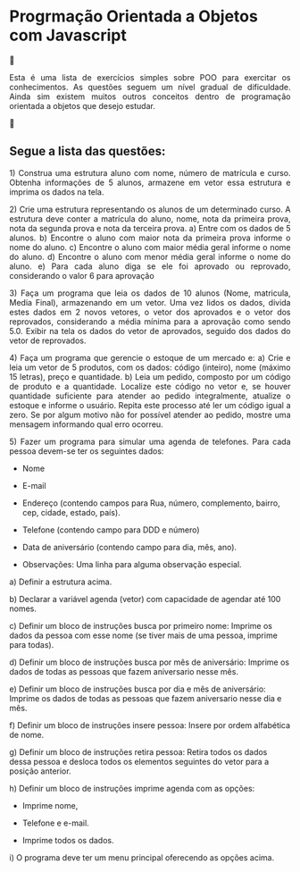 <h1> Progrmação Orientada a Objetos com Javascript </h1>

📌 <p align="justify">Esta é uma lista de exercícios simples sobre POO para exercitar os conhecimentos. As questões seguem um nível gradual de dificuldade. Ainda sim existem muitos outros conceitos dentro de programação orientada a objetos que desejo estudar. </p>

📜 
## Segue a lista das questões:

<p align="justify">
1) Construa uma estrutura aluno com nome, número de matrícula e curso. 
 Obtenha informações de 5 alunos, armazene em vetor essa estrutura e
 imprima os dados na tela.</p>

<p align="justify">
2) Crie uma estrutura representando os alunos de um determinado curso. A estrutura
 deve conter a matrícula do aluno, nome, nota da primeira prova, nota da segunda
 prova e nota da terceira prova.
 a) Entre com os dados de 5 alunos.
 b) Encontre o aluno com maior nota da primeira prova informe o nome do aluno.
 c) Encontre o aluno com maior média geral informe o nome do aluno.
 d) Encontre o aluno com menor média geral informe o nome do aluno.
 e) Para cada aluno diga se ele foi aprovado ou reprovado, considerando o valor 6 para
 aprovação
</p>
<p align="justify">
 3) Faça um programa que leia os dados de 10 alunos (Nome, matricula, Media Final),
 armazenando em um vetor. Uma vez lidos os dados, divida estes dados em 2 novos
 vetores, o vetor dos aprovados e o vetor dos reprovados, considerando a média
 mínima para a aprovação como sendo 5.0. Exibir na tela os dados do vetor de
 aprovados, seguido dos dados do vetor de reprovados.
</p>
<p align="justify">
4) Faça um programa que gerencie o estoque de um mercado e:
  a) Crie e leia um vetor de 5 produtos, com os dados: código (inteiro), nome (máximo
 15 letras), preço e quantidade.
  b) Leia um pedido, composto por um código de produto e a quantidade. Localize este
 código no vetor e, se houver quantidade suficiente para atender ao pedido
 integralmente, atualize o estoque e informe o usuário. Repita este processo até ler um
 código igual a zero.
  Se por algum motivo não for possível atender ao pedido, mostre uma mensagem
 informando qual erro ocorreu.

</p>
<p align="justify">
 5) Fazer um programa para simular uma agenda de telefones. Para cada pessoa devem-se
 ter os seguintes dados:

 - Nome

 - E-mail

 - Endereço (contendo campos para Rua, número, complemento, bairro, cep,
 cidade, estado, país).

 - Telefone (contendo campo para DDD e número)

 - Data de aniversário (contendo campo para dia, mês, ano).

 - Observações: Uma linha para alguma observação especial.

 a) Definir a estrutura acima.

 b) Declarar a variável agenda (vetor) com capacidade de agendar até 100 nomes.

 c) Definir um bloco de instruções busca por primeiro nome: Imprime os dados
 da pessoa com esse nome (se tiver mais de uma pessoa, imprime para todas).

 d) Definir um bloco de instruções busca por mês de aniversário: Imprime os
 dados de todas as pessoas que fazem aniversario nesse mês.

 e) Definir um bloco de instruções busca por dia e mês de aniversário: Imprime
 os dados de todas as pessoas que fazem aniversario nesse dia e mês.

 f) Definir um bloco de instruções insere pessoa: Insere por ordem alfabética de
 nome.

 g) Definir um bloco de instruções retira pessoa: Retira todos os dados dessa
 pessoa e desloca todos os elementos seguintes do vetor para a posição
 anterior.
 
 h) Definir um bloco de instruções imprime agenda com as opções:

 - Imprime nome,

 - Telefone e e-mail.

 - Imprime todos os dados.

  i) O programa deve ter um menu principal oferecendo as opções acima.
</p>
